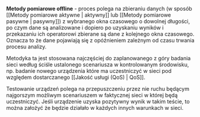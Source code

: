 **Metody pomiarowe offline** -  proces polega na zbieraniu danych (w sposób [[Metody pomiarowe aktywne | aktywny]] lub [[Metody pomiarowe pasywne | pasywny]]) z wybranego okna czasowego o dowolnej długości, po czym dane są analizowane i dopiero po uzyskaniu wyników i przekazaniu ich operatorowi zbierane są dane z kolejnego okna czasowego. Oznacza to że dane pojawiają się z opóźnieniem zależnym od czasu trwania procesu analizy. 

Metodyka ta jest stosowana najczęściej do zaplanowanego z góry badania sieci według ściśle ustalonego scenariusza w kontrolowanym środowisku, np. badanie nowego urządzenia które ma uczestniczyć w sieci pod względem dostarczanego [[Jakość usługi (QoS) | QoS]].

Testowanie urządzeń polega na przepuszczeniu przez nie ruchu będącym najgorszym możliwym scenariuszem w faktycznej sieci w której będą uczestniczyć. Jeśli urządzenie uzyska pozytywny wynik w takim teście, to można założyć że będzie działało w każdych innych warunkach w sieci. 